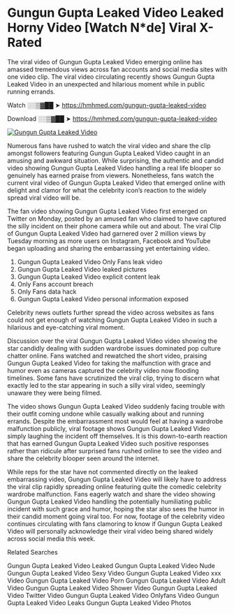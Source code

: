﻿# Gungun Gupta Leaked Video Leaked Horny Video [Watch N*de] Viral X-Rated

The viral video of ﻿Gungun Gupta Leaked Video emerging online has amassed tremendous views across fan accounts and social media sites with one video clip. The viral video circulating recently shows ﻿Gungun Gupta Leaked Video in an unexpected and hilarious moment while in public running errands. 

Watch ░░▒▓██ ➤ https://hmhmed.com/gungun-gupta-leaked-video

Download ░░▒▓██ ➤ https://hmhmed.com/gungun-gupta-leaked-video

[![Gungun Gupta Leaked Video](https://i.imgur.com/dJHk4Zq.gif)](https://hmhmed.com/gungun-gupta-leaked-video)

Numerous fans have rushed to watch the viral video and share the clip amongst followers featuring ﻿Gungun Gupta Leaked Video caught in an amusing and awkward situation. While surprising, the authentic and candid video showing ﻿Gungun Gupta Leaked Video handling a real life blooper so genuinely has earned praise from viewers. Nonetheless, fans watch the current viral video of ﻿Gungun Gupta Leaked Video that emerged online with delight and clamor for what the celebrity icon’s reaction to the widely spread viral video will be.

The fan video showing ﻿Gungun Gupta Leaked Video first emerged on Twitter on Monday, posted by an amused fan who claimed to have captured the silly incident on their phone camera while out and about. The viral Clip of ﻿Gungun Gupta Leaked Video had garnered over 2 million views by Tuesday morning as more users on Instagram, Facebook and YouTube began uploading and sharing the embarrassing yet entertaining video. 

1. ﻿Gungun Gupta Leaked Video Only Fans leak video
2. ﻿Gungun Gupta Leaked Video leaked pictures
3. ﻿Gungun Gupta Leaked Video explicit content leak
4. Only Fans account breach
5. Only Fans data hack
6. ﻿Gungun Gupta Leaked Video personal information exposed

Celebrity news outlets further spread the video across websites as fans could not get enough of watching ﻿Gungun Gupta Leaked Video in such a hilarious and eye-catching viral moment. 

Discussion over the viral ﻿Gungun Gupta Leaked Video video showing the star candidly dealing with sudden wardrobe issues dominated pop culture chatter online. Fans watched and rewatched the short video, praising ﻿Gungun Gupta Leaked Video for taking the malfunction with grace and humor even as cameras captured the celebrity video now flooding timelines. Some fans have scrutinized the viral clip, trying to discern what exactly led to the star appearing in such a silly viral video, seemingly unaware they were being filmed.

The video shows ﻿Gungun Gupta Leaked Video suddenly facing trouble with their outfit coming undone while casually walking about and running errands. Despite the embarrassment most would feel at having a wardrobe malfunction publicly, viral footage shows ﻿Gungun Gupta Leaked Video simply laughing the incident off themselves. It is this down-to-earth reaction that has earned ﻿Gungun Gupta Leaked Video such positive responses rather than ridicule after surprised fans rushed online to see the video and share the celebrity blooper seen around the internet.  

While reps for the star have not commented directly on the leaked embarrassing video, ﻿Gungun Gupta Leaked Video will likely have to address the viral clip rapidly spreading online featuring quite the comedic celebrity wardrobe malfunction. Fans eagerly watch and share the video showing ﻿Gungun Gupta Leaked Video handling the potentially humiliating public incident with such grace and humor, hoping the star also sees the humor in their candid moment going viral too. For now, footage of the celebrity video continues circulating with fans clamoring to know if ﻿Gungun Gupta Leaked Video will personally acknowledge their viral video being shared widely across social media this week.

Related Searches

﻿Gungun Gupta Leaked Video Leaked
﻿Gungun Gupta Leaked Video Nude
﻿Gungun Gupta Leaked Video Sexy Video
﻿Gungun Gupta Leaked Video xxx Video
﻿Gungun Gupta Leaked Video Porn
﻿Gungun Gupta Leaked Video Adult Video
﻿Gungun Gupta Leaked Video Shower Video
﻿Gungun Gupta Leaked Video Twitter Video
﻿Gungun Gupta Leaked Video Onlyfans Video
﻿Gungun Gupta Leaked Video Leaks
﻿Gungun Gupta Leaked Video Photos